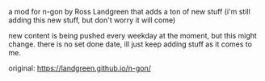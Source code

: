 a mod for n-gon by Ross Landgreen that adds a ton of new stuff (i'm still adding this new stuff, but don't worry it will come)

new content is being pushed every weekday at the moment, but this might change. there is no set done date, ill just keep adding stuff as it comes to me.

original: https://landgreen.github.io/n-gon/
